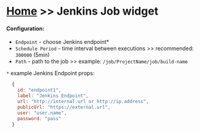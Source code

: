 # [Home](/cogboard/) >> Jenkins Job widget

#### Configuration:
* `Endpoint` - choose Jenkins endpoint*
* `Schedule Period` - time interval between executions >> recommended: `300000` (5min)
* `Path` - path to the job >> example: `/job/ProjectName/job/build-name`


`*` example Jenkins Endpoint props:
```js
  {
    id: "endpoint1",
    label: "Jenkins Endpoint",
    url: "http://internal.url or http://ip.address",
    publicUrl: "https://external.url",
    user: "user.name",
    password: "pass"
  }
```